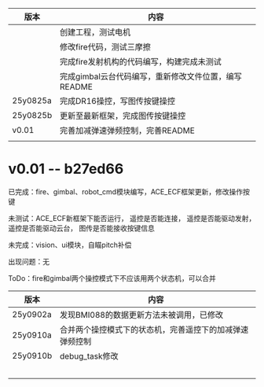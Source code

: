 | 版本     | 内容                                                 |
| -------- | ---------------------------------------------------- |
|          | 创建工程，测试电机                                   |
|          | 修改fire代码，测试三摩擦                             |
|          | 完成fire发射机构的代码编写，构建完成未测试           |
|          | 完成gimbal云台代码编写，重新修改文件位置，编写README |
| 25y0825a | 完成DR16操控，写图传按键操控                         |
| 25y0825b | 更新至最新框架，完成图传按键操控                     |
| v0.01    | 完善加减弹速弹频控制，完善README                     |
|          |                                                      |
# v0.01 -- b27ed66

已完成：fire、gimbal、robot_cmd模块编写，ACE_ECF框架更新，修改操作按键

未测试：ACE_ECF新框架下能否运行，
		遥控是否能连接，
		遥控是否能驱动发射，
		遥控是否能驱动云台，
		图传是否能接收按键信息

未完成：vision、ui模块，自瞄pitch补偿

出现问题：无

ToDo：fire和gimbal两个操控模式下不应该用两个状态机，可以合并



| 版本     | 内容                                                     |
| -------- | -------------------------------------------------------- |
| 25y0902a | 发现BMI088的数据更新方法未被调用，已修改                 |
| 25y0910a | 合并两个操控模式下的状态机，完善遥控下的加减弹速弹频控制 |
| 25y0910b | debug_task修改                                           |
|          |                                                          |
|          |                                                          |
|          |                                                          |
|          |                                                          |
|          |                                                          |
